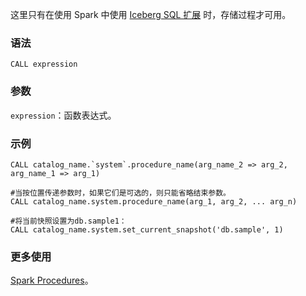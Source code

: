 这里只有在使用 Spark 中使用 [Iceberg SQL 扩展](https://iceberg.apache.org/spark-configuration/#sql-extensions) 时，存储过程才可用。
### 语法
```
CALL expression
```
### 参数
`expression`：函数表达式。

### 示例
```
CALL catalog_name.`system`.procedure_name(arg_name_2 => arg_2, arg_name_1 => arg_1)

#当按位置传递参数时，如果它们是可选的，则只能省略结束参数。
CALL catalog_name.system.procedure_name(arg_1, arg_2, ... arg_n)

#将当前快照设置为db.sample1：
CALL catalog_name.system.set_current_snapshot('db.sample', 1)
```

### 更多使用

[Spark Procedures](https://iceberg.apache.org/spark-procedures/)。
